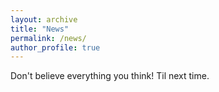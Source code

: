 ```yaml
---
layout: archive
title: "News"
permalink: /news/
author_profile: true
---
```

Don't believe everything you think!
Til next time.

